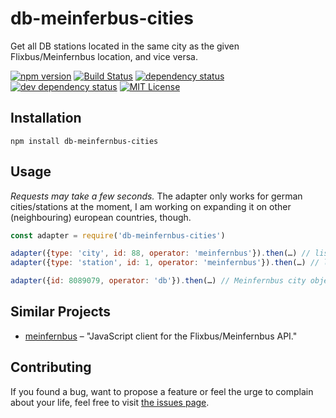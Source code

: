 # db-meinferbus-cities

Get all DB stations located in the same city as the given Flixbus/Meinfernbus location, and vice versa.

[![npm version](https://img.shields.io/npm/v/db-meinfernbus-cities.svg)](https://www.npmjs.com/package/db-meinfernbus-cities)
[![Build Status](https://travis-ci.org/juliuste/db-meinfernbus-cities.svg?branch=master)](https://travis-ci.org/juliuste/db-meinfernbus-cities)
[![dependency status](https://img.shields.io/david/juliuste/db-meinfernbus-cities.svg)](https://david-dm.org/juliuste/db-meinfernbus-cities)
[![dev dependency status](https://img.shields.io/david/dev/juliuste/db-meinfernbus-cities.svg)](https://david-dm.org/juliuste/db-meinfernbus-cities#info=devDependencies)
[![MIT License](https://img.shields.io/badge/license-MIT-black.svg)](https://opensource.org/licenses/MIT)

## Installation

```shell
npm install db-meinfernbus-cities
```

## Usage
_Requests may take a few seconds._ The adapter only works for german cities/stations at the moment, I am working on expanding it on other (neighbouring) european countries, though.

```js
const adapter = require('db-meinfernbus-cities')

adapter({type: 'city', id: 88, operator: 'meinfernbus'}).then(…) // list of db-station objects in Berlin
adapter({type: 'station', id: 1, operator: 'meinfernbus'}).then(…) // list of db-station objects in Berlin

adapter({id: 8089079, operator: 'db'}).then(…) // Meinfernbus city object for Berlin
```

## Similar Projects

- [meinfernbus](https://github.com/juliuste/meinfernbus/) – "JavaScript client for the Flixbus/Meinfernbus API."

## Contributing

If you found a bug, want to propose a feature or feel the urge to complain about your life, feel free to visit [the issues page](https://github.com/juliuste/db-meinfernbus-cities/issues).
